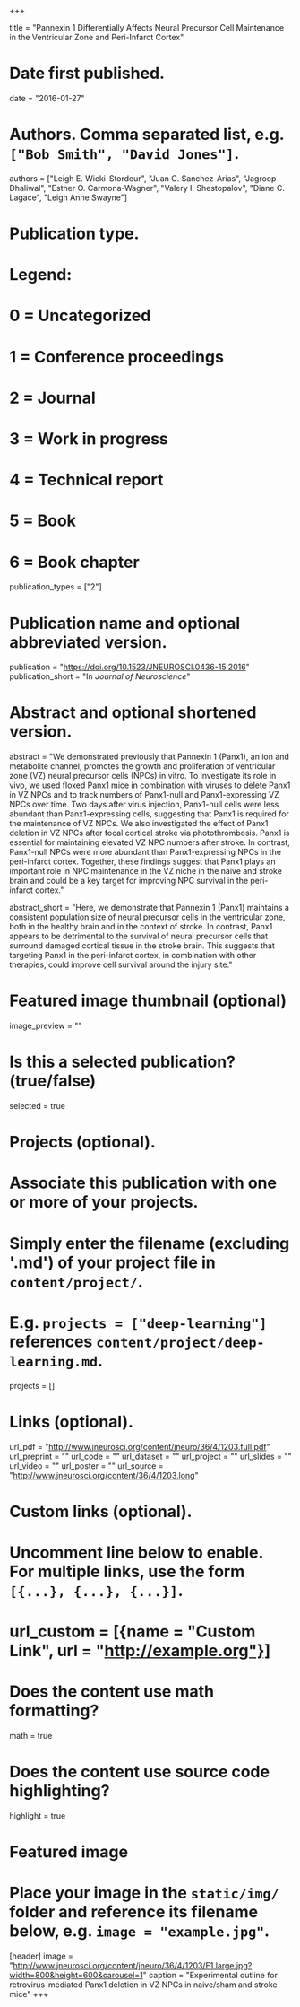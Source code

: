 +++

title = "Pannexin 1 Differentially Affects Neural Precursor Cell Maintenance in the Ventricular Zone and Peri-Infarct Cortex"

# Date first published.
date = "2016-01-27"

# Authors. Comma separated list, e.g. `["Bob Smith", "David Jones"]`.
authors = ["Leigh E. Wicki-Stordeur", "Juan C. Sanchez-Arias", "Jagroop Dhaliwal", "Esther O. Carmona-Wagner", "Valery I. Shestopalov", "Diane C. Lagace", "Leigh Anne Swayne"]

# Publication type.
# Legend:
# 0 = Uncategorized
# 1 = Conference proceedings
# 2 = Journal
# 3 = Work in progress
# 4 = Technical report
# 5 = Book
# 6 = Book chapter
publication_types = ["2"]

# Publication name and optional abbreviated version.
publication = "https://doi.org/10.1523/JNEUROSCI.0436-15.2016"
publication_short = "In *Journal of Neuroscience*"

# Abstract and optional shortened version.
abstract = "We demonstrated previously that Pannexin 1 (Panx1), an ion and metabolite channel, promotes the growth and proliferation of ventricular zone (VZ) neural precursor cells (NPCs) in vitro. To investigate its role in vivo, we used floxed Panx1 mice in combination with viruses to delete Panx1 in VZ NPCs and to track numbers of Panx1-null and Panx1-expressing VZ NPCs over time. Two days after virus injection, Panx1-null cells were less abundant than Panx1-expressing cells, suggesting that Panx1 is required for the maintenance of VZ NPCs. We also investigated the effect of Panx1 deletion in VZ NPCs after focal cortical stroke via photothrombosis. Panx1 is essential for maintaining elevated VZ NPC numbers after stroke. In contrast, Panx1-null NPCs were more abundant than Panx1-expressing NPCs in the peri-infarct cortex. Together, these findings suggest that Panx1 plays an important role in NPC maintenance in the VZ niche in the naive and stroke brain and could be a key target for improving NPC survival in the peri-infarct cortex."

abstract_short = "Here, we demonstrate that Pannexin 1 (Panx1) maintains a consistent population size of neural precursor cells in the ventricular zone, both in the healthy brain and in the context of stroke. In contrast, Panx1 appears to be detrimental to the survival of neural precursor cells that surround damaged cortical tissue in the stroke brain. This suggests that targeting Panx1 in the peri-infarct cortex, in combination with other therapies, could improve cell survival around the injury site."

# Featured image thumbnail (optional)
image_preview = ""

# Is this a selected publication? (true/false)
selected = true

# Projects (optional).
#   Associate this publication with one or more of your projects.
#   Simply enter the filename (excluding '.md') of your project file in `content/project/`.
#   E.g. `projects = ["deep-learning"]` references `content/project/deep-learning.md`.
projects = []

# Links (optional).
url_pdf = "http://www.jneurosci.org/content/jneuro/36/4/1203.full.pdf"
url_preprint = ""
url_code = ""
url_dataset = ""
url_project = ""
url_slides = ""
url_video = ""
url_poster = ""
url_source = "http://www.jneurosci.org/content/36/4/1203.long"

# Custom links (optional).
#   Uncomment line below to enable. For multiple links, use the form `[{...}, {...}, {...}]`.
# url_custom = [{name = "Custom Link", url = "http://example.org"}]

# Does the content use math formatting?
math = true

# Does the content use source code highlighting?
highlight = true

# Featured image
# Place your image in the `static/img/` folder and reference its filename below, e.g. `image = "example.jpg"`.
[header]
image = "http://www.jneurosci.org/content/jneuro/36/4/1203/F1.large.jpg?width=800&height=600&carousel=1"
caption = "Experimental outline for retrovirus-mediated Panx1 deletion in VZ NPCs in naive/sham and stroke mice"
+++
